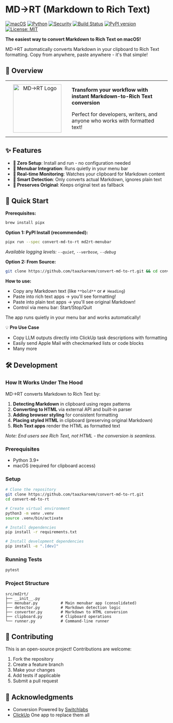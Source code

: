 # MD→RT (Markdown to Rich Text)

[![macOS](https://img.shields.io/badge/macOS-13.0+-000000?logo=apple&logoColor=white)](https://www.apple.com/macos/)
[![Python](https://img.shields.io/badge/Python-3.9+-blue?logo=python&logoColor=white)](https://www.python.org/)
[![Security](https://img.shields.io/badge/Safe%20%26%20Secure-Yes-brightgreen?logo=shield&logoColor=white)](#)
[![Build Status](https://github.com/taazkareem/convert-md-to-rt/actions/workflows/publish.yml/badge.svg?branch=main)](https://github.com/taazkareem/convert-md-to-rt/actions/workflows/publish.yml)
[![PyPI version](https://img.shields.io/pypi/v/convert-md-to-rt.svg?logo=pypi&label=PyPI)](https://pypi.org/project/convert-md-to-rt/)
[![License: MIT](https://img.shields.io/badge/License-MIT-yellow.svg?logo=opensourceinitiative&label=License)](https://opensource.org/licenses/MIT)

**The easiest way to convert Markdown to Rich Text on macOS!**

MD→RT automatically converts Markdown in your clipboard to Rich Text formatting. Copy from anywhere, paste anywhere - it's that simple!

## 🎯 Overview

<div align="center">
<table>
<tr>
<td align="center" width="200">
<img src="./src/assets/images/icon.png" alt="MD→RT Logo" width="150">
</td>
<td align="left" width="400">

**Transform your workflow with instant Markdown-to-Rich Text conversion**

Perfect for developers, writers, and anyone who works with formatted text!

</td>
</tr>
</table>
</div>

<div align="center">


</div>

## ✨ Features

- **🚀 Zero Setup**: Install and run - no configuration needed
- **📱 Menubar Integration**: Runs quietly in your menu bar
- **🔄 Real-time Monitoring**: Watches your clipboard for Markdown content
- **🎯 Smart Detection**: Only converts actual Markdown, ignores plain text
- **💾 Preserves Original**: Keeps original text as fallback

## 🚀 Quick Start

**Prerequisites:**
```bash
brew install pipx
```

**Option 1: PyPI Install (recommended):**
```bash
pipx run --spec convert-md-to-rt md2rt-menubar
```

*Available logging levels: `--quiet`, `--verbose`, `--debug`*

**Option 2: From Source:**
```bash
git clone https://github.com/taazkareem/convert-md-to-rt.git && cd convert-md-to-rt && python3 -m src.md2rt.menubar
```

**How to use:**
- Copy any Markdown text (like `**bold**` or `# Heading`)
- Paste into rich text apps → you'll see formatting!
- Paste into plain text apps → you'll see original Markdown!
- Control via menu bar: Start/Stop/Quit

The app runs quietly in your menu bar and works automatically!

💡 **Pro Use Case**
- Copy LLM outputs directly into ClickUp task descriptions with formatting
- Easily send Apple Mail with checkmarked lists or code blocks
- Many more

## 🛠️ Development

### How It Works Under The Hood
MD→RT converts Markdown to Rich Text by:
1. **Detecting Markdown** in clipboard using regex patterns
2. **Converting to HTML** via external API and built-in parser
3. **Adding browser styling** for consistent formatting
4. **Placing styled HTML** in clipboard (preserving original Markdown)
5. **Rich Text apps** render the HTML as formatted text

*Note: End users see Rich Text, not HTML - the conversion is seamless.*

### Prerequisites
- Python 3.9+
- macOS (required for clipboard access)

### Setup
```bash
# Clone the repository
git clone https://github.com/taazkareem/convert-md-to-rt.git
cd convert-md-to-rt

# Create virtual environment
python3 -m venv .venv
source .venv/bin/activate

# Install dependencies
pip install -r requirements.txt

# Install development dependencies
pip install -e ".[dev]"
```

### Running Tests
```bash
pytest
```

### Project Structure
```
src/md2rt/
├── __init__.py
├── menubar.py          # Main menubar app (consolidated)
├── detector.py         # Markdown detection logic
├── converter.py        # Markdown to HTML conversion
├── clipboard.py        # Clipboard operations
└── runner.py           # Command-line runner
```

## 🤝 Contributing

This is an open-source project! Contributions are welcome:

1. Fork the repository
2. Create a feature branch
3. Make your changes
4. Add tests if applicable
5. Submit a pull request

## 🙏 Acknowledgments

- Conversion Powered by [Switchlabs](https://www.switchlabs.dev/)
- [ClickUp](https://clickup.com) One app to replace them all
